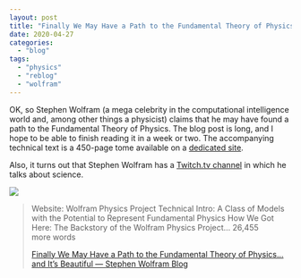 ```yaml
---
layout: post
title: "Finally We May Have a Path to the Fundamental Theory of Physics…  and It’s Beautiful — Stephen Wolfram Blog"
date: 2020-04-27
categories: 
  - "blog"
tags: 
  - "physics"
  - "reblog"
  - "wolfram"
---
```


OK, so Stephen Wolfram (a mega celebrity in the computational intelligence world and, among other things a physicist) claims that he may have found a path to the Fundamental Theory of Physics. The blog post is long, and I hope to be able to finish reading it in a week or two. The accompanying technical text is a 450-page tome available on a [dedicated site](https://www.wolframphysics.org/technical-introduction/).

Also, it turns out that Stephen Wolfram has a [Twitch.tv channel](https://www.twitch.tv/stephen_wolfram) in which he talks about science.

![](/assets/images/2020/04/swblog-2036-explainer.png?quality=80&ssl=1&strip=info&w=1600)

> Website: Wolfram Physics Project Technical Intro: A Class of Models with the Potential to Represent Fundamental Physics How We Got Here: The Backstory of the Wolfram Physics Project… 26,455 more words
> 
> [Finally We May Have a Path to the Fundamental Theory of Physics… and It’s Beautiful — Stephen Wolfram Blog](https://writings.stephenwolfram.com/2020/04/finally-we-may-have-a-path-to-the-fundamental-theory-of-physics-and-its-beautiful/)
